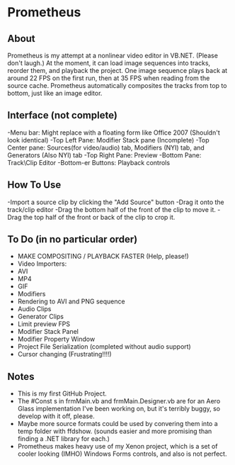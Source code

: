 Prometheus
==========

About
-----

Prometheus is my attempt at a nonlinear video editor in VB.NET. (Please don't laugh.)
At the moment, it can load image sequences into tracks, reorder them, and playback the project. One image sequence plays back at around 22 FPS on the first run, then at 35 FPS when reading from the source cache.
Prometheus automatically composites the tracks from top to bottom, just like an image editor.

Interface (not complete)
---------

-Menu bar: Might replace with a floating form like Office 2007 (Shouldn't look identical)
-Top Left Pane: Modifier Stack pane (Incomplete)
-Top Center pane: Sources(for video/audio) tab, Modifiers (NYI) tab, and Generators (Also NYI) tab
-Top Right Pane: Preview
-Bottom Pane: Track\Clip Editor
-Bottom-er Buttons: Playback controls

How To Use
----------

-Import a source clip by clicking the "Add Source" button
-Drag it onto the track/clip editor
-Drag the bottom half of the front of the clip to move it.
-Drag the top half of the front or back of the clip to crop it.

To Do (in no particular order)
------------------------------

- MAKE COMPOSITING / PLAYBACK FASTER (Help, please!)
- Video Importers:
- AVI
- MP4
- GIF
- Modifiers
- Rendering to AVI and PNG sequence
- Audio Clips
- Generator Clips
- Limit preview FPS
- Modifier Stack Panel
- Modifier Property Window
- Project File Serialization (completed without audio support)
- Cursor changing (Frustrating!!!!)

Notes
-----

- This is my first GitHub Project.
- The #Const s in frmMain.vb and frmMain.Designer.vb are for an Aero Glass implementation I've been working on, but it's terribly buggy, so develop with it off, please.
- Maybe more source formats could be used by convering them into a temp folder with ffdshow. (sounds easier and more promising than finding a .NET library for each.)
- Prometheus makes heavy use of my Xenon project, which is a set of cooler looking (IMHO) Windows Forms controls, and also is not perfect.